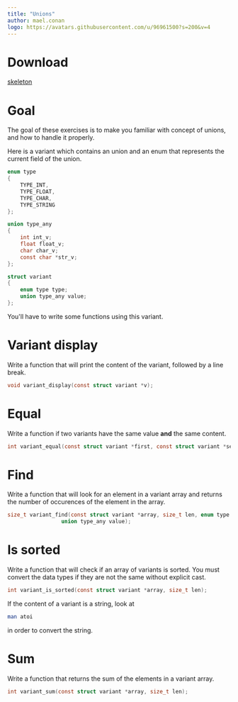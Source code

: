 ```yaml
---
title: "Unions"
author: mael.conan
logo: https://avatars.githubusercontent.com/u/96961500?s=200&v=4
---
```


# Download

[skeleton](unions.tar.gz)

# Goal

The goal of these exercises is to make you familiar with concept of unions, and how to handle it properly.

Here is a variant which contains an union and an enum that represents the current field of the union.

```c
enum type
{
    TYPE_INT,
    TYPE_FLOAT,
    TYPE_CHAR,
    TYPE_STRING
};

union type_any
{
    int int_v;
    float float_v;
    char char_v;
    const char *str_v;
};

struct variant
{
    enum type type;
    union type_any value;
};
```

You'll have to write some functions using this variant.

# Variant display

Write a function that will print the content of the variant, followed by a line break.

```c
void variant_display(const struct variant *v);
```

# Equal

Write a function if two variants have the same value **and** the same content.

```c
int variant_equal(const struct variant *first, const struct variant *second);
```

# Find

Write a function that will look for an element in a variant array and returns the number of occurences of the element in the array.

```c
size_t variant_find(const struct variant *array, size_t len, enum type type,
                 union type_any value);
```

# Is sorted

Write a function that will check if an array of variants is sorted. You must convert the data types if they are not the same without explicit cast.

```c
int variant_is_sorted(const struct variant *array, size_t len);
```

If the content of a variant is a string, look at
```sh
man atoi
```
in order to convert the string.

# Sum

Write a function that returns the sum of the elements in a variant array. 

```c
int variant_sum(const struct variant *array, size_t len);
```
